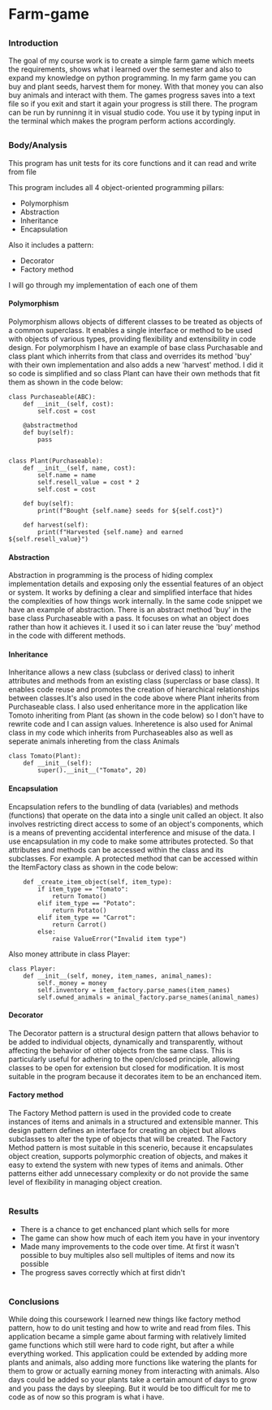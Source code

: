 # Farm-game
##
### Introduction

<p>The goal of my course work is to create a simple farm game which meets the requirements, shows what i learned over the semester and also to expand my knowledge on python programming. In my farm game you can buy and plant seeds, harvest them for money. With that money you can also buy animals and interact with them. The games progress saves into a text file so if you exit and start it again your progress is still there. The program can be run by runninng it in visual studio code. You use it by typing input in the terminal which makes the program perform actions accordingly.<br>

##
### Body/Analysis
<p>This program has unit tests for its core functions and it can read and write from file<br>
<p>This program includes all 4 object-oriented programming pillars:<br>

<ul>
  <li>Polymorphism</li>
  <li>Abstraction</li>
  <li>Inheritance</li>
  <li>Encapsulation</li>
</ul>

Also it includes a pattern:
<ul>
  <li>Decorator</li>
  <li>Factory method</li>
</ul>


I will go through my implementation of each one of them

#### Polymorphism

<p>
Polymorphism allows objects of different classes to be treated as objects of a common superclass. It enables a single interface or method to be used with objects of various types, providing flexibility and extensibility in code design. For polymorphism I have an example of base class Purchasable and class plant which inherrits from that class and overrides its method 'buy' with their own implementation and also adds a new 'harvest' method. I did it so code is simplified and so class Plant can have their own methods that fit them as shown in the code below:<br>

```
class Purchaseable(ABC):
    def __init__(self, cost):
        self.cost = cost

    @abstractmethod
    def buy(self):
        pass


class Plant(Purchaseable):
    def __init__(self, name, cost):
        self.name = name
        self.resell_value = cost * 2
        self.cost = cost

    def buy(self):
        print(f"Bought {self.name} seeds for ${self.cost}")

    def harvest(self):
        print(f"Harvested {self.name} and earned ${self.resell_value}")
```
#### Abstraction
<p>
Abstraction in programming is the process of hiding complex implementation details and exposing only the essential features of an object or system. It works by defining a clear and simplified interface that hides the complexities of how things work internally. In the same code snippet we have an example of abstraction. There is an abstract method 'buy' in the base class Purchaseable with a pass. It focuses on what an object does rather than how it achieves it. I used it so i can later reuse the 'buy' method in the code with different methods.<br>

#### Inheritance
<p>
Inheritance allows a new class (subclass or derived class) to inherit attributes and methods from an existing class (superclass or base class). It enables code reuse and promotes the creation of hierarchical relationships between classes.It's also used in the code above where Plant inherits from Purchaseable class. I also used enheritance more in the application like Tomoto inheriting from Plant (as shown in the code below) so I don't have to rewrite code and I can assign values. Inheretence is also used for Animal class in my code which inherits from Purchaseables also as well as seperate animals inhereting from the class Animals<br>

```
class Tomato(Plant):
    def __init__(self):
        super().__init__("Tomato", 20)
```

#### Encapsulation
<p>Encapsulation refers to the bundling of data (variables) and methods (functions) that operate on the data into a single unit called an object. It also involves restricting direct access to some of an object's components, which is a means of preventing accidental interference and misuse of the data. I use encapsulation in my code to make some attributes protected. So that attributes and methods can be accessed within the class and its subclasses. For example. A protected method that can be accessed within the ItemFactory class as shown in the code below:<br>

```
    def _create_item_object(self, item_type):
        if item_type == "Tomato":
            return Tomato()
        elif item_type == "Potato":
            return Potato()
        elif item_type == "Carrot":
            return Carrot()
        else:
            raise ValueError("Invalid item type")
```
Also money attribute in class Player:

```
class Player:
    def __init__(self, money, item_names, animal_names):
        self._money = money
        self.inventory = item_factory.parse_names(item_names)
        self.owned_animals = animal_factory.parse_names(animal_names)
```

#### Decorator

<p>The Decorator pattern is a structural design pattern that allows behavior to be added to individual objects, dynamically and transparently, without affecting the behavior of other objects from the same class. This is particularly useful for adhering to the open/closed principle, allowing classes to be open for extension but closed for modification. It is most suitable in the program because it decorates item to be an enchanced item.

#### Factory method

<p>The Factory Method pattern is used in the provided code to create instances of items and animals in a structured and extensible manner. This design pattern defines an interface for creating an object but allows subclasses to alter the type of objects that will be created. The Factory Method pattern is most suitable in this scenerio, because it encapsulates object creation, supports polymorphic creation of objects, and makes it easy to extend the system with new types of items and animals. Other patterns either add unnecessary complexity or do not provide the same level of flexibility in managing object creation.<br>

#
### Results
<ul>
  <li>There is a chance to get enchanced plant which sells for more</li>
  <li>The game can show how much of each item you have in your inventory</li>
  <li>Made many improvements to the code over time. At first it wasn't possible to buy multiples also sell multiples of items and now its possible</li>
  <li>The progress saves correctly which at first didn't</li>
</ul>

#
### Conclusions 
<p>While doing this coursework I learned new things like factory method pattern, how to do unit testing and how to write and read from files. This application became a simple game about farming with relatively limited game functions which still were hard to code right, but after a while everything worked. This application could be extended by adding more plants and animals, also adding more functions like watering the plants for them to grow or actually earning money from interacting with animals. Also days could be added so your plants take a certain amount of days to grow and you pass the days by sleeping. But it would be too difficult for me to code as of now so this program is what i have.<br>
